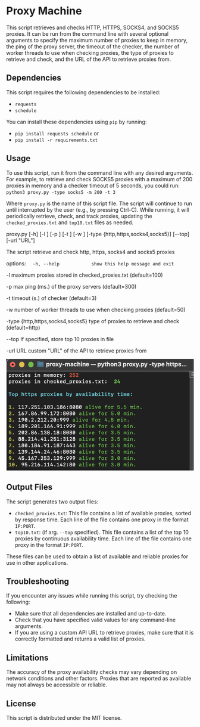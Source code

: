 # Proxy Machine

This script retrieves and checks HTTP, HTTPS, SOCKS4, and SOCKS5 proxies. It can be run from the command line with several optional arguments to specify the maximum number of proxies to keep in memory, the ping of the proxy server, the timeout of the checker, the number of worker threads to use when checking proxies, the type of proxies to retrieve and check, and the URL of the API to retrieve proxies from.

## Dependencies

This script requires the following dependencies to be installed:

- `requests`
- `schedule`

You can install these dependencies using `pip` by running:
- `pip install requests schedule` or 
- `pip install -r requirements.txt`

## Usage

To use this script, run it from the command line with any desired arguments. For example, to retrieve and check SOCKS5 proxies with a maximum of 200 proxies in memory and a checker timeout of 5 seconds, you could run:
`python3 proxy.py -type socks5 -m 200 -t 3`

Where `proxy.py` is the name of this script file. The script will continue to run until interrupted by the user (e.g., by pressing Ctrl-C). While running, it will periodically retrieve, check, and track proxies, updating the `checked_proxies.txt` and `top10.txt` files as needed.

proxy.py [-h] [-l ] [-p ] [-t ] [-w ]
                [-type {http,https,socks4,socks5}] [--top] [-url "URL"]

The script retrieve and check http, https, socks4 and socks5 proxies

options:
`  -h, --help            show this help message and exit`
  
  -l                    maximum proxies stored in checked_proxies.txt (default=100)
  
  -p                    max ping (ms.) of the proxy servers (default=300)
                        
  -t                    timeout (s.) of checker (default=3)
  
  -w                    number of worker threads to use when checking proxies (default=50)
  
  -type {http,https,socks4,socks5}
                        type of proxies to retrieve and check (default=http)
                        
  --top                 If specified, store top 10 proxies in file
  
  -url URL              custom "URL" of the API to retrieve proxies from


![alt text](https://github.com/imhassla/proxy-machine/blob/main/image/demo1.png)

## Output Files

The script generates two output files:

- `checked_proxies.txt`: This file contains a list of available proxies, sorted by response time. Each line of the file contains one proxy in the format `IP:PORT`.
- `top10.txt`: (if arg. `--top` specified). This file contains a list of the top 10 proxies by continuous availability time. Each line of the file contains one proxy in the format `IP:PORT`.

These files can be used to obtain a list of available and reliable proxies for use in other applications.

## Troubleshooting

If you encounter any issues while running this script, try checking the following:

- Make sure that all dependencies are installed and up-to-date.
- Check that you have specified valid values for any command-line arguments.
- If you are using a custom API URL to retrieve proxies, make sure that it is correctly formatted and returns a valid list of proxies.

## Limitations

The accuracy of the proxy availability checks may vary depending on network conditions and other factors. Proxies that are reported as available may not always be accessible or reliable.

## License

This script is distributed under the MIT license. 
